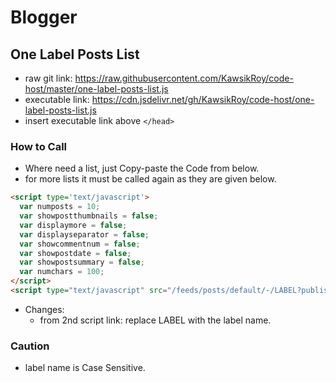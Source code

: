 # Blogger
## One Label Posts List
  - raw git link: https://raw.githubusercontent.com/KawsikRoy/code-host/master/one-label-posts-list.js
  - executable link: https://cdn.jsdelivr.net/gh/KawsikRoy/code-host/one-label-posts-list.js
  - insert executable link above ```</head>```
  ### How to Call
  - Where need a list, just Copy-paste the Code from below.
  - for more lists it must be called again as they are given below.
```html
<script type='text/javascript'>
  var numposts = 10;
  var showpostthumbnails = false;
  var displaymore = false;
  var displayseparator = false;
  var showcommentnum = false;
  var showpostdate = false;
  var showpostsummary = false;
  var numchars = 100;
</script>
<script type="text/javascript" src="/feeds/posts/default/-/LABEL?published&alt=json-in-script&callback=labelthumbs"></script>
```
  - Changes:
    - from 2nd script link: replace LABEL with the label name.
  ### Caution
  - label name is Case Sensitive.
